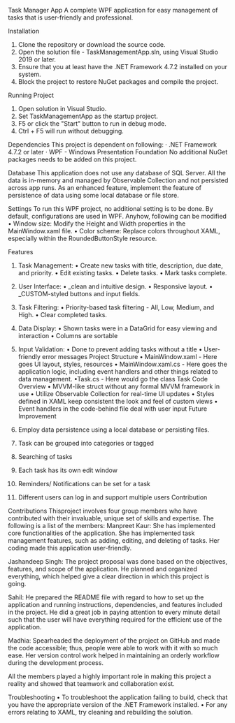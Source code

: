 Task Manager App
A complete WPF application for easy management of tasks that is user-friendly and professional.

Installation
1. Clone the repository or download the source code.
2. Open the solution file - TaskManagementApp.sln, using Visual Studio 2019 or later.
3. Ensure that you at least have the .NET Framework 4.7.2 installed on your system.
4. Block the project to restore NuGet packages and compile the project.

Running Project
1. Open solution in Visual Studio.
2. Set TaskManagementApp as the startup project.
3. F5 or click the "Start" button to run in debug mode.
4. Ctrl + F5 will run without debugging.

Dependencies
This project is dependent on following:
· .NET Framework 4.7.2 or later
· WPF - Windows Presentation Foundation
No additional NuGet packages needs to be added on this project.

Database
This application does not use any database of SQL Server. All the data is in-memory and managed by Observable Collection<Task> and not persisted across app runs. As an enhanced feature, implement the feature of persistence of data using some local database or file store.

Settings
To run this WPF project, no additional setting is to be done.
 By default, configurations are used in WPF. 
Anyhow, following can be modified
• Window size: Modify the Height and Width properties in the MainWindow.xaml file.
• Color scheme: Replace colors throughout XAML, especially within the RoundedButtonStyle resource.

Features

1. Task Management:
• Create new tasks with title, description, due date, and priority.
• Edit existing tasks.
• Delete tasks.
• Mark tasks complete.

2. User Interface:
• _clean and intuitive design.
• Responsive layout.
• _CUSTOM-styled buttons and input fields.

3. Task Filtering:
• Priority-based task filtering - All, Low, Medium, and High.
• Clear completed tasks.

4. Data Display:
• Shown tasks were in a DataGrid for easy viewing and interaction 
• Columns are sortable
 5. Input Validation: 
• Done to prevent adding tasks without a title 
• User-friendly error messages Project Structure
 • MainWindow.xaml - Here goes UI layout, styles, resources 
• MainWindow.xaml.cs - Here goes the application logic, including event handlers and other things related to data management. 
•Task.cs - Here would go the class Task
 Code Overview
 • MVVM-like struct without any formal MVVM framework in use 
 • Utilize Observable Collection<Task> for real-time UI updates
• Styles defined in XAML keep consistent the look and feel of custom views 
• Event handlers in the code-behind file deal with user input
 Future Improvement
1.	Employ data persistence using a local database or persisting files.
2.	Task can be grouped into categories or tagged
3.	 Searching of tasks
4.	Each task has its own edit window
5.	Reminders/ Notifications can be set for a task
6.	Different users can log in and support multiple users Contribution

Contributions
Thisproject involves four group members who have contributed with their invaluable, unique set of skills and expertise.
 The following is a list of the members:
 Manpreet Kaur:  She has implemented core functionalities of the application. She has implemented task management features, such as adding, editing, and deleting of tasks. Her coding made this application user-friendly.

Jashandeep Singh: The project proposal was done based on the objectives, features, and scope of the application. He planned and organized everything, which helped give a clear direction in which this project is going.

Sahil: He prepared the README file with regard to how to set up the application and running instructions, dependencies, and features included in the project. He did a great job in paying attention to every minute detail such that the user will have everything required for the efficient use of the application.

Madhia: Spearheaded the deployment of the project on GitHub and made the code accessible; thus, people were able to work with it with so much ease. Her version control work helped in maintaining an orderly workflow during the development process.

All the members played a highly important role in making this project a reality and showed that teamwork and collaboration exist.

Troubleshooting
• To troubleshoot the application failing to build, check that you have the appropriate version of the .NET Framework installed.
• For any errors relating to XAML, try cleaning and rebuilding the solution.

